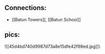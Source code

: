## Connections:
- [[Batun Towers]], [[Batun School]]


## pics:
![[45d4bd740d9987d73a8e15dfe42f98ed.jpg]]\